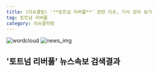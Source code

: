 ```yaml
---
title: (이슈클립) '**토트넘 리버풀**' 관련 이슈, 기사 모아 보기
tag: 토트넘 리버풀
category: 이슈클리핑
---
```

![wordcloud](https://s3.ap-northeast-2.amazonaws.com/lyrics101-wordcloud/2018-09-15-1536975438.png)
![news_img](https://user-images.githubusercontent.com/42597476/44507050-1206f400-a6e4-11e8-8d98-7ffbfebb353f.png)
## **'**토트넘 리버풀**'** 뉴스속보 검색결과

